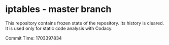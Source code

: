 # iptables - master branch

This repository contains frozen state of the repository.
Its history is cleared. It is used only for static code
analysis with Codacy.

Commit Time: 1703397834